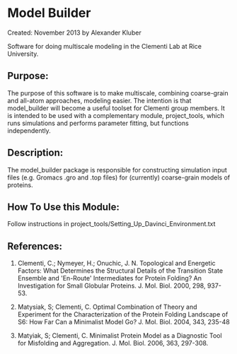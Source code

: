 Model Builder
=============

Created: November 2013 by Alexander Kluber

Software for doing multiscale modeling in the Clementi Lab at Rice University. 

Purpose:
--------

The purpose of this software is to make multiscale, combining coarse-grain and all-atom approaches, modeling easier. The intention is that model_builder will become a useful toolset for Clementi group members. It is intended to be used with a complementary module, project_tools, which runs simulations and performs parameter fitting, but functions independently. 

Description:
------------

The model_builder package is responsible for constructing simulation input files (e.g. Gromacs .gro and .top files) for (currently) coarse-grain models of proteins.

How To Use this Module:
-----------------------
 
Follow instructions in project_tools/Setting_Up_Davinci_Environment.txt

References:
-----------

1. Clementi, C.; Nymeyer, H.; Onuchic, J. N.  Topological and Energetic Factors: What Determines the Structural Details of the Transition State Ensemble and 'En-Route' Intermediates for Protein Folding? An Investigation for Small Globular Proteins. J. Mol. Biol. 2000, 298, 937-53.

2. Matysiak, S; Clementi, C. Optimal Combination of Theory and Experiment for the Characterization of the Protein Folding Landscape of S6: How Far Can a Minimalist Model Go?  J. Mol. Biol. 2004, 343, 235-48 

3. Matyiak, S; Clementi, C. Minimalist Protein Model as a Diagnostic Tool for Misfolding and Aggregation. J. Mol. Biol.  2006, 363, 297-308.
